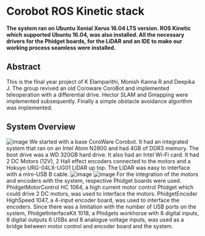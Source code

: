 # Corobot ROS Kinetic stack

**The system ran on Ubuntu Xenial Xerus 16.04 LTS version. ROS Kinetic which supported Ubuntu 16.04, was also installed. All the necessary drivers for the Phidget boards, for the LiDAR and an IDE to make our working process seamless were installed.**

## Abstract
This is the final year project of K Elamparithi, Monish Kanna R and Deepika J.
The group revived an old Coroware CoroBot and implemented teleoperation with a differential drive. 
Hector SLAM and Gmapping were implemented subsequently. Finally a simple obstacle avoidance algorithm was implemented.

## System Overview
![image](https://user-images.githubusercontent.com/59819164/215282088-63bd709a-e9d1-44f2-994d-ea69c5da6e7f.png)
We started with a base CoroWare Corobot. It had an integrated system that ran on an Intel Atom N2800 and had 4GB of DDR3 memory. The boot drive was a WD 320GB hard drive. It also had an Intel Wi-Fi card. It had 2 DC Motors (12V), 2 Hall effect encoders connected to the motors and a Hokuyo URG-04LX-UG01 LiDAR up top. The LiDAR was easy to interface with a mini–USB B cable.
![image](https://user-images.githubusercontent.com/59819164/215282118-a8c9812e-fd1b-48be-9cf6-953c8afb955f.png) ![image](https://user-images.githubusercontent.com/59819164/215282125-6d981d35-1976-4197-aaba-47e85e49d309.png)
For the integration of the motors and encoders with the system, respective Phidget boards were used. 
PhidgetMotorControl HC 1064, a high current motor control Phidget which could drive 2 DC motors, was used to interface the motors. PhidgetEncoder HighSpeed 1047, a 4-input encoder board, was used to interface the encoders.
Since there was a limitation with the number of USB ports on the system, PhidgetInterfaceKit 1018, a Phidgets workhorse with 8 digital inputs, 8 digital outputs 6 USBs and 8 analogue voltage inputs, was used as a bridge between motor control and encoder board and the system.

